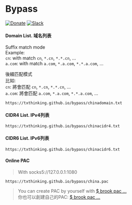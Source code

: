 # Bypass

[![Donate](https://img.shields.io/badge/Support-Donate-ff69b4.svg)](https://www.txthinking.com/opensource-support.html)
[![Slack](https://img.shields.io/badge/Join-Slack-ff69b4.svg)](https://docs.google.com/forms/d/e/1FAIpQLSdzMwPtDue3QoezXSKfhW88BXp57wkbDXnLaqokJqLeSWP9vQ/viewform)

#### Domain List. 域名列表

Suffix match mode<br/>
Example:<br/>
`cn`: with match `cn`, `*.cn`, `*.*.cn`, ...<br/>
`a.com`: with match `a.com`, `*.a.com`, `*.*.a.com`, ...<br/>

後綴匹配模式<br/>
比如:<br/>
`cn`: 將會匹配 `cn`, `*.cn`, `*.*.cn`, ...<br/>
`a.com`: 將會匹配 `a.com`, `*.a.com`, `*.*.a.com`, ...<br/>



```
https://txthinking.github.io/bypass/chinadomain.txt
```

#### CIDR4 List. IPv4列表

```
https://txthinking.github.io/bypass/chinacidr4.txt
```

#### CIDR6 List. IPv6列表

```
https://txthinking.github.io/bypass/chinacidr6.txt
```

#### Online PAC

> With socks5://127.0.0.1:1080

```
https://txthinking.github.io/bypass/china.pac
```

> You can create PAC by yourself with [$ brook pac ...](https://github.com/txthinking/brook)<br/>
> 你也可以創建自己的PAC: [$ brook pac ...](https://github.com/txthinking/brook)
